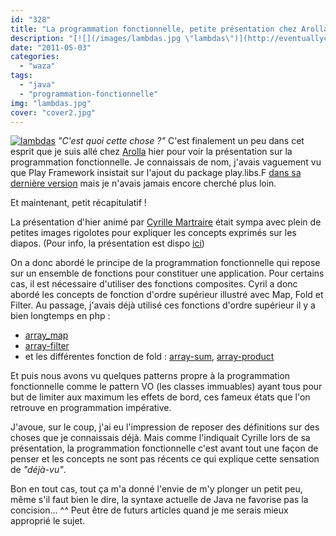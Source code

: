 ```yaml
---
id: "328"
title: "La programmation fonctionnelle, petite présentation chez Arolla"
description: "[![](/images/lambdas.jpg \"lambdas\")](http://eventuallycoding.com/wp-content/uploads/2011/05/lambdas.jpg) _\"C'est quoi cette chose ?\"_ C'est finalement..."
date: "2011-05-03"
categories: 
  - "waza"
tags: 
  - "java"
  - "programmation-fonctionnelle"
img: "lambdas.jpg"
cover: "cover2.jpg"
---
```


[![](/images/lambdas.jpg "lambdas")](http://eventuallycoding.com/wp-content/uploads/2011/05/lambdas.jpg) _"C'est quoi cette chose ?"_ C'est finalement un peu dans cet esprit que je suis allé chez [Arolla](http://www.arolla.fr/) hier pour voir la présentation sur la programmation fonctionnelle. Je connaissais de nom, j'avais vaguement vu que Play Framework insistait sur l'ajout du package play.libs.F [dans sa dernière version](http://www.playframework.org/documentation/1.2.1/libs#FunctionalprogrammingwithJava) mais je n'avais jamais encore cherché plus loin.

Et maintenant, petit récapitulatif !

La présentation d'hier animé par [Cyrille Martraire](http://cyrille.martraire.com/) était sympa avec plein de petites images rigolotes pour expliquer les concepts exprimés sur les diapos. (Pour info, la présentation est dispo [ici](http://www.arolla.fr/?p=502))

On a donc abordé le principe de la programmation fonctionnelle qui repose sur un ensemble de fonctions pour constituer une application. Pour certains cas, il est nécessaire d'utiliser des fonctions composites. Cyril a donc abordé les concepts de fonction d'ordre supérieur illustré avec Map, Fold et Filter. Au passage, j'avais déjà utilisé ces fonctions d'ordre supérieur il y a bien longtemps en php :

- [array\_map](http://php.net/manual/fr/function.array-map.php)
- [array-filter](http://www.php.net/manual/fr/function.array-filter.php)
- et les différentes fonction de fold : [array-sum](http://www.php.net/manual/fr/function.array-sum.php), [array-product](http://www.php.net/manual/fr/function.array-product.php)

Et puis nous avons vu quelques patterns propre à la programmation fonctionnelle comme le pattern VO (les classes immuables) ayant tous pour but de limiter aux maximum les effets de bord, ces fameux états que l'on retrouve en programmation impérative.

J'avoue, sur le coup, j'ai eu l'impression de reposer des définitions sur des choses que je connaissais déjà. Mais comme l'indiquait Cyrille lors de sa présentation, la programmation fonctionnelle c'est avant tout une façon de penser et les concepts ne sont pas récents ce qui explique cette sensation de _"déjà-vu"_.

Bon en tout cas, tout ça m'a donné l'envie de m'y plonger un petit peu, même s'il faut bien le dire, la syntaxe actuelle de Java ne favorise pas la concision... ^^ Peut être de futurs articles quand je me serais mieux approprié le sujet.
